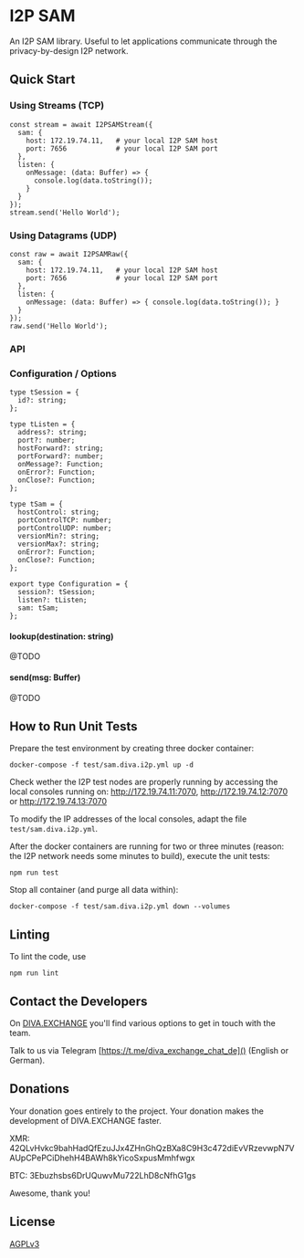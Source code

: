 # I2P SAM

An I2P SAM library. Useful to let applications communicate through the privacy-by-design I2P network.

## Quick Start

### Using Streams (TCP)

```
const stream = await I2PSAMStream({
  sam: {
    host: 172.19.74.11,   # your local I2P SAM host
    port: 7656            # your local I2P SAM port
  },
  listen: { 
    onMessage: (data: Buffer) => {
      console.log(data.toString());
    }
  }
}); 
stream.send('Hello World');
```

### Using Datagrams (UDP)

```
const raw = await I2PSAMRaw({
  sam: {
    host: 172.19.74.11,   # your local I2P SAM host
    port: 7656            # your local I2P SAM port
  },
  listen: { 
    onMessage: (data: Buffer) => { console.log(data.toString()); }
  }
}); 
raw.send('Hello World');
```

### API

### Configuration / Options
```
type tSession = {
  id?: string;
};

type tListen = {
  address?: string;
  port?: number;
  hostForward?: string;
  portForward?: number;
  onMessage?: Function;
  onError?: Function;
  onClose?: Function;
};

type tSam = {
  hostControl: string;
  portControlTCP: number;
  portControlUDP: number;
  versionMin?: string;
  versionMax?: string;
  onError?: Function;
  onClose?: Function;
};

export type Configuration = {
  session?: tSession;
  listen?: tListen;
  sam: tSam;
};
```

#### lookup(destination: string)
@TODO

#### send(msg: Buffer)
@TODO

## How to Run Unit Tests

Prepare the test environment by creating three docker container:

```
docker-compose -f test/sam.diva.i2p.yml up -d
```

Check wether the I2P test nodes are properly running by accessing the local consoles running on: http://172.19.74.11:7070, http://172.19.74.12:7070 or http://172.19.74.13:7070

To modify the IP addresses of the local consoles, adapt the file `test/sam.diva.i2p.yml`.

After the docker containers are running for two or three minutes (reason: the I2P network needs some minutes to build), execute the unit tests:

```
npm run test
```

Stop all container (and purge all data within):
```
docker-compose -f test/sam.diva.i2p.yml down --volumes
```
 

## Linting

To lint the code, use
```
npm run lint
```


## Contact the Developers

On [DIVA.EXCHANGE](https://www.diva.exchange) you'll find various options to get in touch with the team.

Talk to us via Telegram [https://t.me/diva_exchange_chat_de]() (English or German).

## Donations

Your donation goes entirely to the project. Your donation makes the development of DIVA.EXCHANGE faster.

XMR: 42QLvHvkc9bahHadQfEzuJJx4ZHnGhQzBXa8C9H3c472diEvVRzevwpN7VAUpCPePCiDhehH4BAWh8kYicoSxpusMmhfwgx

BTC: 3Ebuzhsbs6DrUQuwvMu722LhD8cNfhG1gs

Awesome, thank you!

## License

[AGPLv3](LICENSE)
